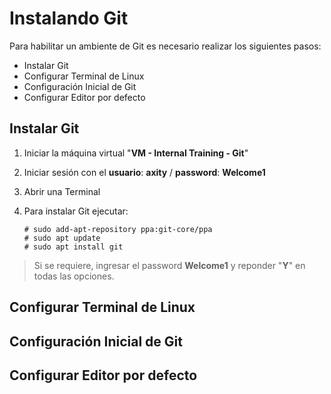 # Instalando Git
Para habilitar un ambiente de Git es necesario realizar los siguientes pasos:

 - Instalar Git
 - Configurar Terminal de Linux
 - Configuración Inicial de Git
 - Configurar Editor por defecto

## Instalar Git
 1. Iniciar la máquina virtual "**VM - Internal Training - Git**"
 2. Iniciar sesión con el **usuario**: **axity** / **password**: **Welcome1**
 3. Abrir una Terminal
 4. Para instalar Git ejecutar:

        # sudo add-apt-repository ppa:git-core/ppa
        # sudo apt update
        # sudo apt install git
    

> Si se requiere, ingresar el password **Welcome1** y reponder "**Y**" en todas las opciones.

## Configurar Terminal de Linux

## Configuración Inicial de Git

## Configurar Editor por defecto

<!--stackedit_data:
eyJoaXN0b3J5IjpbLTM4MzkzMDQ1LC0yMTAxMTI2MzA3LDc3Mz
k0MTMwNSw4MDQwNjM4NTcsMTgzNjIzNzAyLDkwMzMwMjk5OCwt
NzE3MjM2NzEzLC0zMDQxMjYzMTgsMTk2ODA3MTgzNCwtMTkzOD
cyNTY3MSwzNTk2NzM0Niw3MzA5OTgxMTZdfQ==
-->